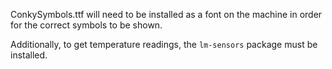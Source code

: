 ConkySymbols.ttf will need to be installed as a font on the machine in order for the correct symbols to be shown.

Additionally, to get temperature readings, the `lm-sensors` package must be installed.
